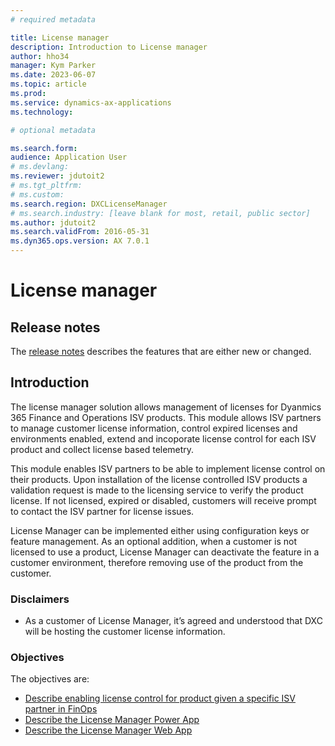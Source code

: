 ```yaml
---
# required metadata

title: License manager
description: Introduction to License manager
author: hho34
manager: Kym Parker
ms.date: 2023-06-07
ms.topic: article
ms.prod:
ms.service: dynamics-ax-applications
ms.technology:

# optional metadata

ms.search.form:
audience: Application User
# ms.devlang:
ms.reviewer: jdutoit2
# ms.tgt_pltfrm:
# ms.custom:
ms.search.region: DXCLicenseManager
# ms.search.industry: [leave blank for most, retail, public sector]
ms.author: jdutoit2
ms.search.validFrom: 2016-05-31
ms.dyn365.ops.version: AX 7.0.1
---
```


# License manager

## Release notes

The [release notes](Release-notes.md) describes the features that are either new or changed.

## Introduction

The license manager solution allows management of licenses for Dyanmics 365 Finance and Operations ISV products. This module allows ISV partners to manage customer license information, control expired licenses and environments enabled, extend and incoporate license control for each ISV product and collect license based telemetry.

This module enables ISV partners to be able to implement license control on their products. Upon installation of the license controlled ISV products a validation request is made to the licensing service to verify the product license. If not licensed, expired or disabled, customers will receive prompt to contact the ISV partner for license issues.

License Manager can be implemented either using configuration keys or feature management. As an optional addition, when a customer is not licensed to use a product, License Manager can deactivate the feature in a customer environment, therefore removing use of the product from the customer.
<br>

### Disclaimers

- As a customer of License Manager, it’s agreed and understood that DXC will be hosting the customer license information.

### Objectives

The objectives are:

- [Describe enabling license control for product given a specific ISV partner in FinOps](./FinOps.md)
- [Describe the License Manager Power App](./PowerApp.md)
- [Describe the License Manager Web App](./ReactWebApp.md)
